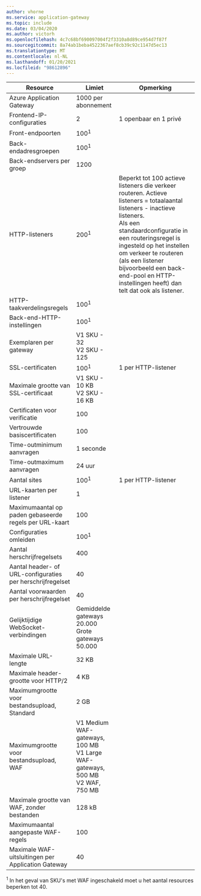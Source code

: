 ```yaml
---
author: vhorne
ms.service: application-gateway
ms.topic: include
ms.date: 03/04/2020
ms.author: victorh
ms.openlocfilehash: 4c7c68bf690097004f2f3310a8d89ce954d7f87f
ms.sourcegitcommit: 8a74ab1beba4522367aef8cb39c92c1147d5ec13
ms.translationtype: MT
ms.contentlocale: nl-NL
ms.lasthandoff: 01/20/2021
ms.locfileid: "98612896"
---
```

| Resource | Limiet | Opmerking |
| --- | --- | --- |
| Azure Application Gateway |1000 per abonnement | |
| Frontend-IP-configuraties |2 |1 openbaar en 1 privé |
| Front-endpoorten |100<sup>1</sup> | |
| Back-endadresgroepen |100<sup>1</sup> | |
| Back-endservers per groep |1200 | |
| HTTP-listeners |200<sup>1</sup> |Beperkt tot 100 actieve listeners die verkeer routeren. Actieve listeners = totaalaantal listeners - inactieve listeners.<br>Als een standaardconfiguratie in een routeringsregel is ingesteld op het instellen om verkeer te routeren (als een listener bijvoorbeeld een back-end-pool en HTTP-instellingen heeft) dan telt dat ook als listener.|
| HTTP-taakverdelingsregels |100<sup>1</sup> | |
| Back-end-HTTP-instellingen |100<sup>1</sup> | |
| Exemplaren per gateway |V1 SKU - 32<br>V2 SKU - 125 | |
| SSL-certificaten |100<sup>1</sup> |1 per HTTP-listener |
| Maximale grootte van SSL-certificaat |V1 SKU - 10 KB<br>V2 SKU - 16 KB| |
| Certificaten voor verificatie |100 | |
| Vertrouwde basiscertificaten |100 | |
| Time-outminimum aanvragen |1 seconde | |
| Time-outmaximum aanvragen |24 uur | |
| Aantal sites |100<sup>1</sup> |1 per HTTP-listener |
| URL-kaarten per listener |1 | |
| Maximumaantal op paden gebaseerde regels per URL-kaart|100||
| Configuraties omleiden |100<sup>1</sup>| |
| Aantal herschrijfregelsets |400| |
| Aantal header- of URL-configuraties per herschrijfregelset|40| |
| Aantal voorwaarden per herschrijfregelset|40| |
| Gelijktijdige WebSocket-verbindingen |Gemiddelde gateways 20.000<br> Grote gateways 50.000| |
| Maximale URL-lengte|32 KB| |
| Maximale header-grootte voor HTTP/2 |4 KB| |
| Maximumgrootte voor bestandsupload, Standard |2 GB | |
| Maximumgrootte voor bestandsupload, WAF |V1 Medium WAF-gateways, 100 MB<br>V1 Large WAF-gateways, 500 MB<br>V2 WAF, 750 MB| |
| Maximale grootte van WAF, zonder bestanden|128 kB||
| Maximumaantal aangepaste WAF-regels|100||
| Maximale WAF-uitsluitingen per Application Gateway|40||

<sup>1</sup> In het geval van SKU's met WAF ingeschakeld moet u het aantal resources beperken tot 40.
